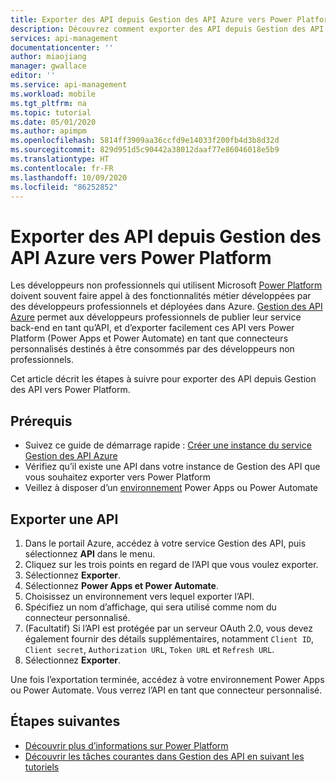 ```yaml
---
title: Exporter des API depuis Gestion des API Azure vers Power Platform | Microsoft Docs
description: Découvrez comment exporter des API depuis Gestion des API vers Power Platform.
services: api-management
documentationcenter: ''
author: miaojiang
manager: gwallace
editor: ''
ms.service: api-management
ms.workload: mobile
ms.tgt_pltfrm: na
ms.topic: tutorial
ms.date: 05/01/2020
ms.author: apimpm
ms.openlocfilehash: 5814ff3909aa36ccfd9e14033f200fb4d3b8d32d
ms.sourcegitcommit: 829d951d5c90442a38012daaf77e86046018e5b9
ms.translationtype: HT
ms.contentlocale: fr-FR
ms.lasthandoff: 10/09/2020
ms.locfileid: "86252852"
---
```

# <a name="export-apis-from-azure-api-management-to-the-power-platform"></a>Exporter des API depuis Gestion des API Azure vers Power Platform 

Les développeurs non professionnels qui utilisent Microsoft [Power Platform](https://powerplatform.microsoft.com) doivent souvent faire appel à des fonctionnalités métier développées par des développeurs professionnels et déployées dans Azure. [Gestion des API Azure](https://aka.ms/apimrocks) permet aux développeurs professionnels de publier leur service back-end en tant qu’API, et d’exporter facilement ces API vers Power Platform (Power Apps et Power Automate) en tant que connecteurs personnalisés destinés à être consommés par des développeurs non professionnels. 

Cet article décrit les étapes à suivre pour exporter des API depuis Gestion des API vers Power Platform. 

## <a name="prerequisites"></a>Prérequis

+ Suivez ce guide de démarrage rapide : [Créer une instance du service Gestion des API Azure](get-started-create-service-instance.md)
+ Vérifiez qu’il existe une API dans votre instance de Gestion des API que vous souhaitez exporter vers Power Platform
+ Veillez à disposer d’un [environnement](/powerapps/powerapps-overview#power-apps-for-admins) Power Apps ou Power Automate 

## <a name="export-an-api"></a>Exporter une API

1. Dans le portail Azure, accédez à votre service Gestion des API, puis sélectionnez **API** dans le menu.
2. Cliquez sur les trois points en regard de l’API que vous voulez exporter. 
3. Sélectionnez **Exporter**.
4. Sélectionnez **Power Apps et Power Automate**.
5. Choisissez un environnement vers lequel exporter l’API. 
6. Spécifiez un nom d’affichage, qui sera utilisé comme nom du connecteur personnalisé.  
7. (Facultatif) Si l’API est protégée par un serveur OAuth 2.0, vous devez également fournir des détails supplémentaires, notamment `Client ID`, `Client secret`, `Authorization URL`, `Token URL` et `Refresh URL`.  
8. Sélectionnez **Exporter**. 

Une fois l’exportation terminée, accédez à votre environnement Power Apps ou Power Automate. Vous verrez l’API en tant que connecteur personnalisé.

## <a name="next-steps"></a>Étapes suivantes

* [Découvrir plus d’informations sur Power Platform](https://powerplatform.microsoft.com/)
* [Découvrir les tâches courantes dans Gestion des API en suivant les tutoriels](./import-and-publish.md)
